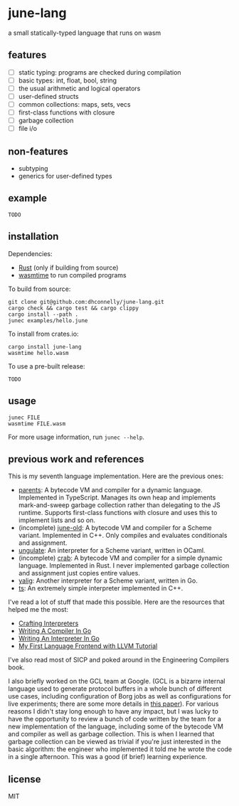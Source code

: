 # june-lang

a small statically-typed language that runs on wasm

## features

- [ ] static typing: programs are checked during compilation
- [ ] basic types: int, float, bool, string
- [ ] the usual arithmetic and logical operators
- [ ] user-defined structs
- [ ] common collections: maps, sets, vecs
- [ ] first-class functions with closure
- [ ] garbage collection
- [ ] file i/o

## non-features

- subtyping
- generics for user-defined types

## example

    TODO

## installation

Dependencies:

- [Rust](https://www.rust-lang.org/) (only if building from source)
- [wasmtime](https://wasmtime.dev/) to run compiled programs

To build from source:

    git clone git@github.com:dhconnelly/june-lang.git
    cargo check && cargo test && cargo clippy
    cargo install --path .
    junec examples/hello.june

To install from crates.io:

    cargo install june-lang
    wasmtime hello.wasm

To use a pre-built release:

    TODO

## usage

    junec FILE
    wasmtime FILE.wasm

For more usage information, run `junec --help`.

## previous work and references

This is my seventh language implementation. Here are the previous ones:

-   [parents](https://github.com/dhconnelly/parents): A bytecode VM and
    compiler for a dynamic language. Implemented in TypeScript. Manages its own
    heap and implements mark-and-sweep garbage collection rather than
    delegating to the JS runtime. Supports first-class functions with closure
    and uses this to implement lists and so on.
-   (incomplete) [june-old](https://github.com/dhconnelly/june-old): A bytecode
    VM and compiler for a Scheme variant. Implemented in C++. Only compiles and
    evaluates conditionals and assignment.
-   [ungulate](https://github.com/dhconnelly/ungulate): An interpreter for a
    Scheme variant, written in OCaml.
-   (incomplete) [crab](https://github.com/dhconnelly/crab): A bytecode VM and
    compiler for a simple dynamic language. Implemented in Rust. I never
    implemented garbage collection and assignment just copies entire values.
-   [yalig](https://github.com/dhconnelly/yalig): Another interpreter for a
    Scheme variant, written in Go.
-   [ts](https://github.com/dhconnelly/ts): An extremely simple interpreter
    implemented in C++.

I've read a lot of stuff that made this possible. Here are the resources that
helped me the most:

-   [Crafting Interpreters](https://craftinginterpreters.com/)
-   [Writing A Compiler In Go](https://compilerbook.com/)
-   [Writing An Interpreter In Go](https://interpreterbook.com/)
-   [My First Language Frontend with LLVM Tutorial](https://llvm.org/docs/tutorial/MyFirstLanguageFrontend/index.html)

I've also read most of SICP and poked around in the Engineering Compilers book.

I also briefly worked on the GCL team at Google. (GCL is a bizarre internal
language used to generate protocol buffers in a whole bunch of different use
cases, including configuration of Borg jobs as well as configurations for live
experiments; there are some more details in [this
paper](https://research.tue.nl/en/studentTheses/gcl-viewer)). For various
reasons I didn't stay long enough to have any impact, but I was lucky to have
the opportunity to review a bunch of code written by the team for a new
implementation of the language, including some of the bytecode VM and compiler
as well as garbage collection. This is when I learned that garbage collection
can be viewed as trivial if you're just interested in the basic algorithm: the
engineer who implemented it told me he wrote the code in a single afternoon.
This was a good (if brief) learning experience.

## license

MIT
